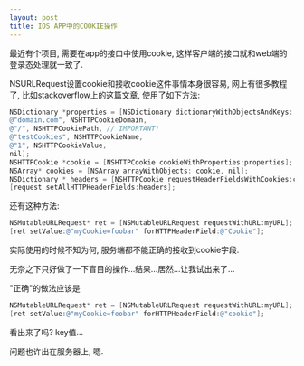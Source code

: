 ```yaml
---
layout: post
title: IOS APP中的COOKIE操作
---
```


最近有个项目, 需要在app的接口中使用cookie, 这样客户端的接口就和web端的登录态处理就一致了.

NSURLRequest设置cookie和接收cookie这件事情本身很容易, 网上有很多教程了, 比如stackoverflow上的[这篇文章](http://stackoverflow.com/questions/691761/create-a-cookie-for-nsurlrequest), 使用了如下方法:

```objective-c
NSDictionary *properties = [NSDictionary dictionaryWithObjectsAndKeys: 
@"domain.com", NSHTTPCookieDomain,
@"/", NSHTTPCookiePath, // IMPORTANT!
@"testCookies", NSHTTPCookieName,
@"1", NSHTTPCookieValue,
nil];
NSHTTPCookie *cookie = [NSHTTPCookie cookieWithProperties:properties];
NSArray* cookies = [NSArray arrayWithObjects: cookie, nil];
NSDictionary * headers = [NSHTTPCookie requestHeaderFieldsWithCookies:cookies];
[request setAllHTTPHeaderFields:headers];
```

还有这种方法:

```objective-c
NSMutableURLRequest* ret = [NSMutableURLRequest requestWithURL:myURL];
[ret setValue:@"myCookie=foobar" forHTTPHeaderField:@"Cookie"];
```

实际使用的时候不知为何, 服务端都不能正确的接收到cookie字段.

无奈之下只好做了一下盲目的操作…结果…居然…让我试出来了…

"正确"的做法应该是

```objective-c
NSMutableURLRequest* ret = [NSMutableURLRequest requestWithURL:myURL]; 
[ret setValue:@"myCookie=foobar" forHTTPHeaderField:@"cookie"];
```

看出来了吗? key值…

问题也许出在服务器上, 嗯.
